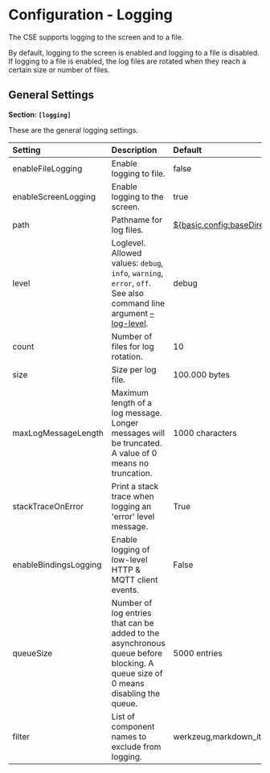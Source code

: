 # Configuration - Logging

The CSE supports logging to the screen and to a file. 

By default, logging to the screen is enabled and logging to a file is disabled. If logging to a file is enabled, the log files are rotated when they reach a certain size or number of files. 


## General Settings

**Section: `[logging]`**

These are the general logging settings.

| Setting               | Description                                                                                                                                                        | Default                                                                                              | Configuration Name            |
|:----------------------|:-------------------------------------------------------------------------------------------------------------------------------------------------------------------|:-----------------------------------------------------------------------------------------------------|:------------------------------|
| enableFileLogging     | Enable logging to file.                                                                                                                                            | false                                                                                                | logging.enableFileLogging     |
| enableScreenLogging   | Enable logging to the screen.                                                                                                                                      | true                                                                                                 | logging.enableScreenLogging   |
| path                  | Pathname for log files.                                                                                                                                            | [${basic.config:baseDirectory}](../setup/Configuration-basic.md#basic-configuration)/logs | logging.path                  |
| level                 | Loglevel. Allowed values: `debug`, `info`, `warning`, `error`, `off`.<br/>See also command line argument [–log-level](../setup/Running.md#command-line-arguments). | debug                                                                                                | logging.level                 |
| count                 | Number of files for log rotation.                                                                                                                                  | 10                                                                                                   | logging.count                 |
| size                  | Size per log file.                                                                                                                                                 | 100.000 bytes                                                                                        | logging.size                  |
| maxLogMessageLength   | Maximum length of a log message. Longer messages will be truncated. A value of 0 means no truncation.                                                              | 1000 characters                                                                                      | logging.maxLogMessageLength   |
| stackTraceOnError     | Print a stack trace when logging an 'error' level message.                                                                                                         | True                                                                                                 | logging.stackTraceOnError     |
| enableBindingsLogging | Enable logging of low-level HTTP & MQTT client events.                                                                                                             | False                                                                                                | logging.enableBindingsLogging |
| queueSize             | Number of log entries that can be added to the asynchronous queue before blocking. A queue size of 0 means disabling the queue.                                    | 5000 entries                                                                                         | logging.queueSize             |
| filter                | List of component names to exclude from logging.                                                                                                                   | werkzeug,markdown_it                                                                                 | logging.filter                |
